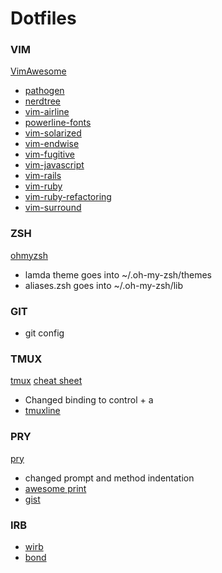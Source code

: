 # Dotfiles

### VIM
[VimAwesome](http://vimawesome.com/)
* [pathogen](https://github.com/tpope/vim-pathogen)
* [nerdtree](https://github.com/scrooloose/nerdtree)
* [vim-airline](https://github.com/bling/vim-airline)
* [powerline-fonts](https://github.com/Lokaltog/powerline-fonts)
* [vim-solarized](https://github.com/altercation/vim-colors-solarized)
* [vim-endwise](http://vimawesome.com/plugin/endwise-vim)
* [vim-fugitive](https://github.com/tpope/vim-fugitive)
* [vim-javascript](https://github.com/pangloss/vim-javascript)
* [vim-rails](https://github.com/tpope/vim-rails)
* [vim-ruby](http://vimawesome.com/plugin/vim-ruby)
* [vim-ruby-refactoring](http://vimawesome.com/plugin/vim-ruby-refactoring)
* [vim-surround](http://vimawesome.com/plugin/surround-vim)

### ZSH
[ohmyzsh](https://github.com/robbyrussell/oh-my-zsh)
* lamda theme goes into ~/.oh-my-zsh/themes
* aliases.zsh goes into ~/.oh-my-zsh/lib

### GIT
* git config

### TMUX
[tmux](https://github.com/ThomasAdam/tmux)
[cheat sheet](https://gist.github.com/MohamedAlaa/2961058)
* Changed binding to control + a
* [tmuxline](https://github.com/edkolev/tmuxline.vim)

### PRY
[pry](https://github.com/pry/pry)
* changed prompt and method indentation
* [awesome print](https://github.com/michaeldv/awesome_print)
* [gist](https://github.com/defunkt/gist)

### IRB
* [wirb](https://github.com/janlelis/wirb)
* [bond](https://github.com/cldwalker/bond)
